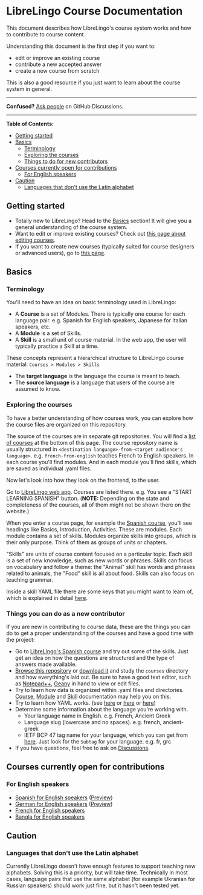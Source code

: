 # LibreLingo Course Documentation

This document describes how LibreLingo's course system works and how to contribute to course content.

Understanding this document is the first step if you want to:
- edit or improve an existing course
- contribute a new accepted answer
- create a new course from scratch

This is also a good resource if you just want to learn about the course system in general.

---

**Confused?**
[Ask people](https://github.com/kantord/LibreLingo/discussions) on GitHub Discussions.

---

**Table of Contents:**
- [Getting started](#getting-started)
- [Basics](#basics)
  - [Terminology](#terminology)
  - [Exploring the courses](#exploring-courses)
  - [Things to do for new contributors](#things-new-contributors)
- [Courses currently open for contributions](#courses-open)
  - [For English speakers](#courses-from-english)
- [Caution](#caution)
  - [Languages that don't use the Latin alphabet](#non-latin-alphabet)

## Getting started

- Totally new to LibreLingo? Head to the [Basics](#basics) section! It will give you a general understanding of the course system.
- Want to edit or improve existing courses? Check out [this page about editing courses](editing-courses.md).
- If you want to create new courses (typically suited for course designers or advanced users), go to [this page](creating-courses.md).


## Basics

### Terminology

You'll need to have an idea on basic terminology used in LibreLingo:

- A **Course** is a set of Modules. There is typically one course for each language pair. e.g. Spanish for English speakers, Japanese for Italian speakers, etc.
- A **Module** is a set of Skills.
- A **Skill** is a small unit of course material. In the web app, the user will typically practice a Skill at a time.

These concepts represent a hierarchical structure to LibreLingo course material: `Courses > Modules > Skills`

- The **target language** is the language the course is meant to teach.
- The **source language** is a language that users of the course are assumed to know.


<a id="exploring-courses"></a>
### Exploring the courses

To have a better understanding of how courses work, you can explore how the course files are organized on this repository.

The source of the courses are in separate git repositories. You will find a [list of courses](#courses-open) at the bottom of this page. The course repository name is usually structured in `<destination language>-from-<target audience's language>`. e.g. `french-from-english` teaches French to English speakers. In each course you'll find modules. And in each module you'll find skills, which are saved as individual .yaml files.

Now let's look into how they look on the frontend, to the user.

Go to [LibreLingo web app](https://librelingo.app/). Courses are listed there. e.g. You see a "START LEARNING SPANISH" button. (**NOTE:** Depending on the state and completeness of the courses, all of them might not be shown there on the website.)

When you enter a course page, for example the [Spanish course](https://librelingo.app/course/spanish-from-english/), you'll see headings like Basics, Introduction, Activities. These are modules. Each module contains a set of skills. Modules organize skills into groups, which is their only purpose. Think of them as groups of units or chapters.

"Skills" are units of course content focused on a particular topic. Each skill is a set of new knowledge, such as new words or phrases.  Skills can focus on vocabulary and follow a theme: the "Animal" skill has words and phrases related to animals, the "Food" skill is all about food. Skills can also focus on teaching grammar.

Inside a skill YAML file there are some keys that you might want to learn of, which is explained in detail [here](skill.md).

<a id="things-new-contributors"></a>
### Things you can do as a new contributor

If you are new in contributing to course data, these are the things you can do to get a proper understanding of the courses and have a good time with the project:

- Go to [LibreLingo's Spanish course](https://librelingo.app/course/spanish-from-english) and try out some of the skills. Just get an idea on how the questions are structured and the type of answers made available.
- [Browse this repository](https://github.com/kantord/LibreLingo/) or [download it](https://github.com/kantord/LibreLingo/archive/main.zip) and study the `courses` directory and how everything's laid out. Be sure to have a good text editor, such as [Notepad++](https://notepad-plus-plus.org/), [Geany](https://geany.org/) in hand to view or edit files.
- Try to learn how data is organized within .yaml files and directories. [Course](course.md), [Module](module.md) and [Skill](skill.md) documentation may help you on this.
- Try to learn how YAML works. (see [here](https://en.wikipedia.org/wiki/YAML#Syntax) or [here](https://blog.stackpath.com/yaml/) or [here](https://www.cloudbees.com/blog/yaml-tutorial-everything-you-need-get-started/))
- Determine some information about the language you're working with.
  - Your language name in English. e.g. French, Ancient Greek
  - Language slug (lowercase and no spaces). e.g. french, ancient-greek
  - IETF BCP 47 tag name for your language, which you can get from [here](http://www.iana.org/assignments/language-subtag-registry). Just look for the `Subtag` for your language. e.g. fr, grc
- If you have questions, feel free to ask on [Discussions](https://github.com/kantord/LibreLingo/discussions).


<a id="courses-open"></a>
## Courses currently open for contributions

<a id="courses-from-english"></a>
### For English speakers

- [Spanish for English speakers](https://github.com/kantord/LibreLingo-ES-from-EN) ([Preview](https://librelingo.app/course/spanish-from-english/))
- [German for English speakers](https://codeberg.org/Lamdarer/LibreLingo-DE-from-EN) ([Preview](https://librelingo.app/course/german-from-english/))
- [French for English speakers](https://github.com/kantord/LibreLingo/tree/master/courses/french-from-english)
- [Bangla for English speakers](https://github.com/kantord/LibreLingo/tree/master/courses/bangla-from-english)


## Caution

<a id="non-latin-alphabet"></a>
### Languages that don't use the Latin alphabet

Currently LibreLingo doesn't have enough features to support teaching new
alphabets. Solving this is a priority, but will take time. Technically in most
cases, language pairs that use the same alphabet (for example Ukranian for
Russian speakers) should work just fine, but it hasn't been tested yet.
